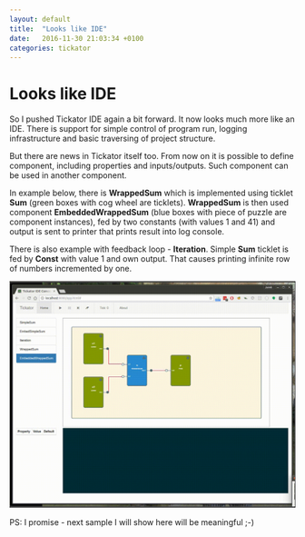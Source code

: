 ```yaml
---
layout: default
title:  "Looks like IDE"
date:   2016-11-30 21:03:34 +0100
categories: tickator
---
```


Looks like IDE
==============

So I pushed Tickator IDE again a bit forward. It now looks much more like an IDE.
There is support for simple control of program run, logging infrastructure and basic
traversing of project structure.

But there are news in Tickator itself too. From now on it is possible to define
component, including properties and inputs/outputs. Such component can be used in
another component.

In example below, there is __WrappedSum__ which is implemented using
ticklet __Sum__ (green boxes with cog wheel are ticklets). __WrappedSum__ is then used
component __EmbeddedWrappedSum__ (blue boxes with piece of puzzle are component instances),
fed by two constants (with values 1 and 41) and output is sent to printer that prints result
into log console.

There is also example with feedback loop - __Iteration__. Simple __Sum__ ticklet is fed by
__Const__ with value 1 and own output. That causes printing infinite row of numbers
incremented by one.

<a href="/img/looks-like-ide.gif">
  <img src="/img/looks-like-ide.gif" style="width: 600px;"/>
</a>

PS: I promise - next sample I will show here will be meaningful ;-)
